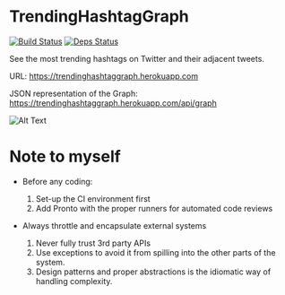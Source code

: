 # TrendingHashtagGraph
[![Build Status](https://travis-ci.org/robinsalehjan/trendinghashtaggraph.svg?branch=master)](https://travis-ci.org/robinsalehjan/trendinghashtaggraph)
[![Deps Status](https://beta.hexfaktor.org/badge/all/github/robinsjdotcom/TrendingHashtagGraph.svg)](https://beta.hexfaktor.org/github/robinsjdotcom/TrendingHashtagGraph)

See the most trending hashtags on Twitter and their adjacent tweets.

URL: https://trendinghashtaggraph.herokuapp.com

JSON representation of the Graph: https://trendinghashtaggraph.herokuapp.com/api/graph

![Alt Text](https://github.com/robinsjdotcom/trendinghashtaggraph/blob/master/example.gif)

# Note to myself

- Before any coding:
  1. Set-up the CI environment first
  2. Add Pronto with the proper runners for automated code reviews 

- Always throttle and encapsulate external systems
  1. Never fully trust 3rd party APIs
  2. Use exceptions to avoid it from spilling into the other parts of the system.
  3. Design patterns and proper abstractions is the idiomatic way of handling complexity.
